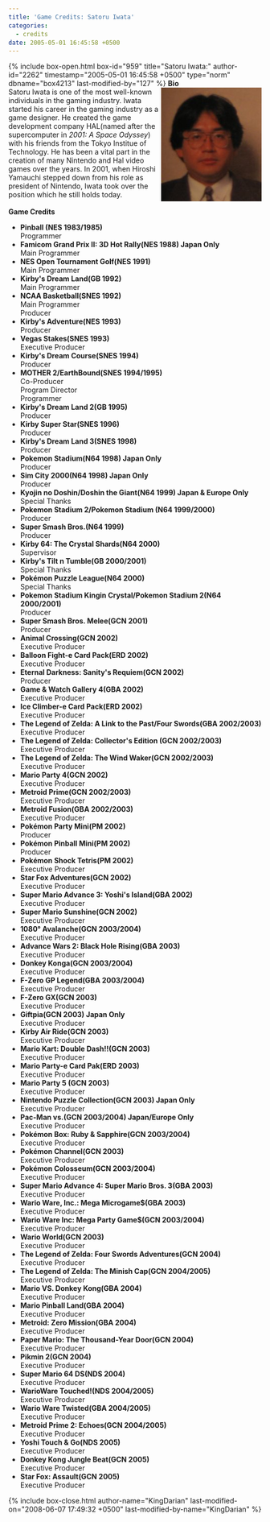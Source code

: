 ```yaml
---
title: 'Game Credits: Satoru Iwata'
categories:
  - credits
date: 2005-05-01 16:45:58 +0500
---
```

{% include box-open.html box-id="959" title="Satoru Iwata:" author-id="2262" timestamp="2005-05-01 16:45:58 +0500" type="norm" dbname="box4213" last-modified-by="127" %}
<img src="satoruiwata.JPG" align="right" />
<b>Bio</b><BR />
Satoru Iwata is one of the most well-known individuals in the gaming industry. Iwata started his career in the gaming industry as a game designer. He created the game development company HAL(named after the supercomputer in <i>2001: A Space Odyssey</i>) with his friends from the Tokyo Institue of Technology. He has been a vital part in the creation of many Nintendo and Hal video games over the years. In 2001, when Hiroshi Yamauchi stepped down from his role as president of Nintendo, Iwata took over the position which he still holds today.<BR /><BR />
<b>Game Credits</b>
<UL>
<LI><b>Pinball (NES 1983/1985)</b><BR />
Programmer</LI>
<LI><b>Famicom Grand Prix II: 3D Hot Rally(NES 1988) Japan Only</b><BR />
Main Programmer</LI>
<LI><b>NES Open Tournament Golf(NES 1991)</b><BR />
Main Programmer</LI>
<LI><b>Kirby's Dream Land(GB 1992)</b><BR />
Main Programmer</LI>
<LI><b>NCAA Basketball(SNES 1992)</b><BR />
Main Programmer<BR />
Producer</LI>
<LI><b>Kirby's Adventure(NES 1993)</b><BR />
Producer</LI>
<LI><b>Vegas Stakes(SNES 1993)</b><BR />
Executive Producer</LI>
<LI><b>Kirby's Dream Course(SNES 1994)</b><BR />
Producer</LI>
<LI><b>MOTHER 2/EarthBound(SNES 1994/1995)</b><BR />
Co-Producer<BR />
Program Director<BR />
Programmer</LI>
<LI><b>Kirby's Dream Land 2(GB 1995)</b><BR />
Producer</LI>
<LI><b>Kirby Super Star(SNES 1996)</b><BR />
Producer</LI>
<LI><b>Kirby's Dream Land 3(SNES 1998)</b><BR />
Producer</LI>
<LI><b>Pokemon Stadium(N64 1998) Japan Only</b><BR />
Producer</LI>
<LI><b>Sim City 2000(N64 1998) Japan Only</b><BR />
Producer</LI>
<LI><b>Kyojin no Doshin/Doshin the Giant(N64 1999) Japan & Europe Only</b><BR />
Special Thanks</LI>
<LI><b>Pokemon Stadium 2/Pokemon Stadium (N64 1999/2000)</b><BR />
Producer</LI>
<LI><b>Super Smash Bros.(N64 1999)</b><BR />
Producer</LI>
<LI><b>Kirby 64: The Crystal Shards(N64 2000)</b><BR />
Supervisor</LI>
<LI><b>Kirby's Tilt n Tumble(GB 2000/2001)</b><BR />
Special Thanks</LI>
<LI><b>Pokémon Puzzle League(N64 2000)</b><BR />
Special Thanks</LI>
<LI><b>Pokemon Stadium Kingin Crystal/Pokemon Stadium 2(N64 2000/2001)</b><BR />
Producer</LI>
<LI><b>Super Smash Bros. Melee(GCN 2001)</b><BR />
Producer</LI>
<LI><b>Animal Crossing(GCN 2002)</b><BR />
Executive Producer</LI>
<LI><b>Balloon Fight-e Card Pack(ERD 2002)</b><BR />
Executive Producer</LI>
<LI><b>Eternal Darkness: Sanity's Requiem(GCN 2002)</b><BR />
Producer</LI>
<LI><b>Game & Watch Gallery 4(GBA 2002)</b><BR />
Executive Producer</LI>
<LI><b>Ice Climber-e Card Pack(ERD 2002)</b><BR />
Executive Producer</LI>
<LI><b>The Legend of Zelda: A Link to the Past/Four Swords(GBA 2002/2003)</b><BR />
Executive Producer</LI>
<LI><b>The Legend of Zelda: Collector's Edition (GCN 2002/2003)</b><BR />
Executive Producer</LI>
<LI><b>The Legend of Zelda: The Wind Waker(GCN 2002/2003)</b><BR />
Executive Producer</LI>
<LI><b>Mario Party 4(GCN 2002)</b><BR />
Executive Producer</LI>
<LI><b>Metroid Prime(GCN 2002/2003)</b><BR />
Executive Producer</LI>
<LI><b>Metroid Fusion(GBA 2002/2003)</b><BR />
Executive Producer</LI>
<LI><b>Pokémon Party Mini(PM 2002)</b><BR />
Producer</LI>
<LI><b>Pokémon Pinball Mini(PM 2002)</b><BR />
Producer</LI>
<LI><b>Pokémon Shock Tetris(PM 2002)</b><BR />
Executive Producer</LI>
<LI><b>Star Fox Adventures(GCN 2002)</b><BR />
Executive Producer</LI>
<LI><b>Super Mario Advance 3: Yoshi's Island(GBA 2002)</b><BR />
Executive Producer</LI>
<LI><b>Super Mario Sunshine(GCN 2002)</b><BR />
Executive Producer</LI>
<LI><b>1080° Avalanche(GCN 2003/2004)</b><BR />
Executive Producer</LI>
<LI><b>Advance Wars 2: Black Hole Rising(GBA 2003)</b><BR />
Executive Producer</LI>
<LI><b>Donkey Konga(GCN 2003/2004)</b><BR />
Executive Producer</LI>
<LI><b>F-Zero GP Legend(GBA 2003/2004)</b><BR />
Executive Producer</LI>
<LI><b>F-Zero GX(GCN 2003)</b><BR />
Executive Producer</LI>
<LI><b>Giftpia(GCN 2003) Japan Only</b><BR />
Executive Producer</LI>
<LI><b>Kirby Air Ride(GCN 2003)</b><BR />
Executive Producer</LI>
<LI><b>Mario Kart: Double Dash!!(GCN 2003)</b><BR />
Executive Producer</LI>
<LI><b>Mario Party-e Card Pak(ERD 2003)</b><BR />
Executive Producer</LI>
<LI><b>Mario Party 5 (GCN 2003)</b><BR />
Executive Producer</LI>
<LI><b>Nintendo Puzzle Collection(GCN 2003) Japan Only</b><BR />
Executive Producer</LI>
<LI><b>Pac-Man vs.(GCN 2003/2004) Japan/Europe Only</b><BR />
Executive Producer</LI>
<LI><b>Pokémon Box: Ruby & Sapphire(GCN 2003/2004)</b><BR />
Executive Producer</LI>
<LI><b>Pokémon Channel(GCN 2003)</b><BR />
Executive Producer</LI>
<LI><b>Pokémon Colosseum(GCN 2003/2004)</b><BR />
Executive Producer</LI>
<LI><b>Super Mario Advance 4: Super Mario Bros. 3(GBA 2003)</b><BR />
Executive Producer</LI>
<LI><b>Wario Ware, Inc.: Mega Microgame$(GBA 2003)</b><BR />
Executive Producer</LI>
<LI><b>Wario Ware Inc: Mega Party Game$(GCN 2003/2004)</b><BR />
Executive Producer</LI>
<LI><b>Wario World(GCN 2003)</b><BR />
Executive Producer</LI>
<LI><b>The Legend of Zelda: Four Swords Adventures(GCN 2004)</b><BR />
Executive Producer</LI>
<LI><b>The Legend of Zelda: The Minish Cap(GCN 2004/2005)</b><BR />
Executive Producer</LI>
<LI><b>Mario VS. Donkey Kong(GBA 2004)</b><BR />
Executive Producer</LI>
<LI><b>Mario Pinball Land(GBA 2004)</b><BR />
Executive Producer</LI>
<LI><b>Metroid: Zero Mission(GBA 2004)</b><BR />
Executive Producer</LI>
<LI><b>Paper Mario: The Thousand-Year Door(GCN 2004)</b><BR />
Executive Producer</LI>
<LI><b>Pikmin 2(GCN 2004)</b><BR />
Executive Producer</LI>
<LI><b>Super Mario 64 DS(NDS 2004)</b><BR />
Executive Producer</LI>
<LI><b>WarioWare Touched!(NDS 2004/2005)</b><BR />
Executive Producer</LI>
<LI><b>Wario Ware Twisted(GBA 2004/2005)</b><BR />
Executive Producer</LI>
<LI><b>Metroid Prime 2: Echoes(GCN 2004/2005)</b><BR />
Executive Producer</LI>
<LI><b>Yoshi Touch & Go(NDS 2005)</b><BR />
Executive Producer</LI>
<LI><b>Donkey Kong Jungle Beat(GCN 2005)</b><BR />
Executive Producer</LI>
<LI><b>Star Fox: Assault(GCN 2005)</b><BR />
Executive Producer</LI>
</UL>
{% include box-close.html author-name="KingDarian" last-modified-on="2008-06-07 17:49:32 +0500" last-modified-by-name="KingDarian" %}
